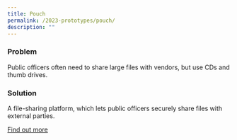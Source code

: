 ```yaml
---
title: Pouch
permalink: /2023-prototypes/pouch/
description: ""
---
```

### Problem
Public officers often need to share large files with vendors, but use CDs and thumb drives.

### Solution
A file-sharing platform, which lets public officers securely share files with external parties.

[Find out more](https://docs.google.com/presentation/d/1IiddGwohWyB_ckdZPbyj6LpjWPrQgo4sUWECerteryU/edit#slide=id.g4e50fea0e9_0_44)